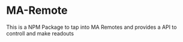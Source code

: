 # MA-Remote
This is a NPM Package to tap into MA Remotes and provides a API to controll and make readouts
